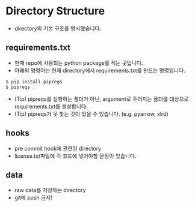 # Directory Structure

-   directory의 기본 구조를 명시했습니다.

## requirements.txt

-   현재 repo에 사용되는 python package를 적는 곳입니다.
-   아래의 명령어는 현재 directory에서 requirements.txt를 만드는 명령입니다.

```shell
$ pip install pipreqs
$ pipreqs .
```

-   (Tip) pipreqs를 실행하는 폴더가 아닌, argument로 주어지는 폴더를 대상으로 requirements.txt를 생성합니다.
-   (Tip) pipreqs가 못 찾는 것이 있을 수 있습니다. (e.g. pyarrow, xlrd)

## hooks

-   pre commit hook에 관련된 directory
-   license.txt파일에 각 코드에 넣어야할 문장이 있습니다.

## data

-   raw data를 저장하는 directory
-   git에 push 금지!
